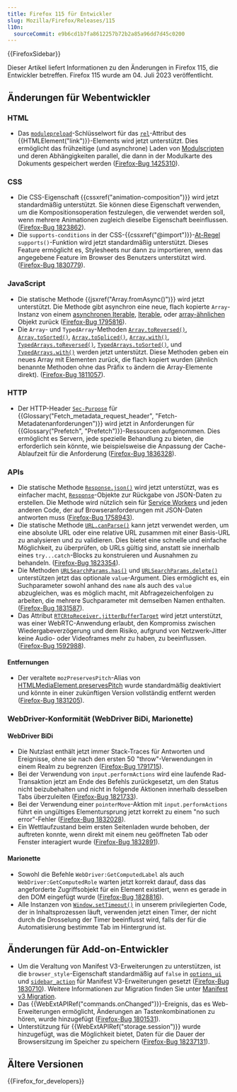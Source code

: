 ```yaml
---
title: Firefox 115 für Entwickler
slug: Mozilla/Firefox/Releases/115
l10n:
  sourceCommit: e9b6cd1b7fa8612257b72b2a85a96dd7d45c0200
---
```


{{FirefoxSidebar}}

Dieser Artikel liefert Informationen zu den Änderungen in Firefox 115, die Entwickler betreffen. Firefox 115 wurde am 04. Juli 2023 veröffentlicht.

## Änderungen für Webentwickler

### HTML

- Das [`modulepreload`](/de/docs/Web/HTML/Reference/Attributes/rel/modulepreload)-Schlüsselwort für das [`rel`](/de/docs/Web/HTML/Reference/Elements/link#rel)-Attribut des {{HTMLElement("link")}}-Elements wird jetzt unterstützt.
  Dies ermöglicht das frühzeitige (und asynchrone) Laden von [Modulscripten](/de/docs/Web/JavaScript/Guide/Modules) und deren Abhängigkeiten parallel, die dann in der Modulkarte des Dokuments gespeichert werden ([Firefox-Bug 1425310](https://bugzil.la/1425310)).

### CSS

- Die CSS-Eigenschaft {{cssxref("animation-composition")}} wird jetzt standardmäßig unterstützt. Sie können diese Eigenschaft verwenden, um die Kompositionsoperation festzulegen, die verwendet werden soll, wenn mehrere Animationen zugleich dieselbe Eigenschaft beeinflussen. ([Firefox-Bug 1823862](https://bugzil.la/1823862)).
- Die `supports-conditions` in der CSS-{{cssxref("@import")}}-[At-Regel](/de/docs/Web/CSS/CSS_syntax/At-rule) `supports()`-Funktion wird jetzt standardmäßig unterstützt. Dieses Feature ermöglicht es, Stylesheets nur dann zu importieren, wenn das angegebene Feature im Browser des Benutzers unterstützt wird. ([Firefox-Bug 1830779](https://bugzil.la/1830779)).

### JavaScript

- Die statische Methode {{jsxref("Array.fromAsync()")}} wird jetzt unterstützt.
  Die Methode gibt asynchron eine neue, flach kopierte `Array`-Instanz von einem [asynchronen Iterable](/de/docs/Web/JavaScript/Reference/Iteration_protocols#the_async_iterator_and_async_iterable_protocols), [Iterable](/de/docs/Web/JavaScript/Reference/Iteration_protocols#the_iterable_protocol), oder [array-ähnlichen](/de/docs/Web/JavaScript/Guide/Indexed_collections#working_with_array-like_objects) Objekt zurück ([Firefox-Bug 1795816](https://bugzil.la/1795816)).
- Die `Array`- und `TypedArray`-Methoden [`Array.toReversed()`](/de/docs/Web/JavaScript/Reference/Global_Objects/Array/toReversed), [`Array.toSorted()`](/de/docs/Web/JavaScript/Reference/Global_Objects/Array/toSorted), [`Array.toSpliced()`](/de/docs/Web/JavaScript/Reference/Global_Objects/Array/toSpliced), [`Array.with()`](/de/docs/Web/JavaScript/Reference/Global_Objects/Array/with), [`TypedArrays.toReversed()`](/de/docs/Web/JavaScript/Reference/Global_Objects/TypedArray/toReversed), [`TypedArrays.toSorted()`](/de/docs/Web/JavaScript/Reference/Global_Objects/TypedArray/toSorted), und [`TypedArrays.with()`](/de/docs/Web/JavaScript/Reference/Global_Objects/TypedArray/with) werden jetzt unterstützt.
  Diese Methoden geben ein neues Array mit Elementen zurück, die flach kopiert wurden (ähnlich benannte Methoden ohne das Präfix `to` ändern die Array-Elemente direkt).
  ([Firefox-Bug 1811057](https://bugzil.la/1811057)).

### HTTP

- Der HTTP-Header [`Sec-Purpose`](/de/docs/Web/HTTP/Reference/Headers/Sec-Purpose) für {{Glossary("Fetch_metadata_request_header", "Fetch-Metadatenanforderungen")}} wird jetzt in Anforderungen für {{Glossary("Prefetch", "Prefetch")}}-Ressourcen aufgenommen.
  Dies ermöglicht es Servern, jede spezielle Behandlung zu bieten, die erforderlich sein könnte, wie beispielsweise die Anpassung der Cache-Ablaufzeit für die Anforderung ([Firefox-Bug 1836328](https://bugzil.la/1836328)).

### APIs

- Die statische Methode [`Response.json()`](/de/docs/Web/API/Response/json_static) wird jetzt unterstützt, was es einfacher macht, [`Response`](/de/docs/Web/API/Response)-Objekte zur Rückgabe von JSON-Daten zu erstellen.
  Die Methode wird nützlich sein für [Service Workers](/de/docs/Web/API/Service_Worker_API) und jeden anderen Code, der auf Browseranforderungen mit JSON-Daten antworten muss ([Firefox-Bug 1758943](https://bugzil.la/1758943)).
- Die statische Methode [`URL.canParse()`](/de/docs/Web/API/URL/canParse_static) kann jetzt verwendet werden, um eine absolute URL oder eine relative URL zusammen mit einer Basis-URL zu analysieren und zu validieren.
  Dies bietet eine schnelle und einfache Möglichkeit, zu überprüfen, ob URLs gültig sind, anstatt sie innerhalb eines `try...catch`-Blocks zu konstruieren und Ausnahmen zu behandeln.
  ([Firefox-Bug 1823354](https://bugzil.la/1823354)).
- Die Methoden [`URLSearchParams.has()`](/de/docs/Web/API/URLSearchParams/has) und [`URLSearchParams.delete()`](/de/docs/Web/API/URLSearchParams/delete) unterstützen jetzt das optionale `value`-Argument.
  Dies ermöglicht es, ein Suchparameter sowohl anhand des `name` als auch des `value` abzugleichen, was es möglich macht, mit Abfragezeichenfolgen zu arbeiten, die mehrere Suchparameter mit demselben Namen enthalten.
  ([Firefox-Bug 1831587](https://bugzil.la/1831587)).
- Das Attribut [`RTCRtpReceiver.jitterBufferTarget`](/de/docs/Web/API/RTCRtpReceiver/jitterBufferTarget) wird jetzt unterstützt, was einer WebRTC-Anwendung erlaubt, den Kompromiss zwischen Wiedergabeverzögerung und dem Risiko, aufgrund von Netzwerk-Jitter keine Audio- oder Videoframes mehr zu haben, zu beeinflussen.
  ([Firefox-Bug 1592988](https://bugzil.la/1592988)).

#### Entfernungen

- Der veraltete `mozPreservesPitch`-Alias von [HTMLMediaElement.preservesPitch](/de/docs/Web/API/HTMLMediaElement/preservesPitch) wurde standardmäßig deaktiviert und könnte in einer zukünftigen Version vollständig entfernt werden ([Firefox-Bug 1831205](https://bugzil.la/1831205)).

### WebDriver-Konformität (WebDriver BiDi, Marionette)

#### WebDriver BiDi

- Die Nutzlast enthält jetzt immer Stack-Traces für Antworten und Ereignisse, ohne sie nach den ersten 50 "throw"-Verwendungen in einem Realm zu begrenzen ([Firefox-Bug 1791715](https://bugzil.la/1791715)).
- Bei der Verwendung von `input.performActions` wird eine laufende Rad-Transaktion jetzt am Ende des Befehls zurückgesetzt, um den Status nicht beizubehalten und nicht in folgende Aktionen innerhalb desselben Tabs überzuleiten ([Firefox-Bug 1821733](https://bugzil.la/1821733)).
- Bei der Verwendung einer `pointerMove`-Aktion mit `input.performActions` führt ein ungültiges Elementursprung jetzt korrekt zu einem "no such error"-Fehler ([Firefox-Bug 1832028](https://bugzil.la/1832028)).
- Ein Wettlaufzustand beim ersten Seitenladen wurde behoben, der auftreten konnte, wenn direkt mit einem neu geöffneten Tab oder Fenster interagiert wurde ([Firefox-Bug 1832891](https://bugzil.la/1832891)).

#### Marionette

- Sowohl die Befehle `WebDriver:GetComputedLabel` als auch `WebDriver:GetComputedRole` warten jetzt korrekt darauf, dass das angeforderte Zugriffsobjekt für ein Element existiert, wenn es gerade in den DOM eingefügt wurde ([Firefox-Bug 1828816](https://bugzil.la/1828816)).
- Alle Instanzen von [`Window.setTimeout()`](/de/docs/Web/API/Window/setTimeout) in unserem privilegierten Code, der in Inhaltsprozessen läuft, verwenden jetzt einen Timer, der nicht durch die Drosselung der Timer beeinflusst wird, falls der für die Automatisierung bestimmte Tab im Hintergrund ist.

## Änderungen für Add-on-Entwickler

- Um die Veraltung von Manifest V3-Erweiterungen zu unterstützen, ist die `browser_style`-Eigenschaft standardmäßig auf `false` in [`options_ui`](/de/docs/Mozilla/Add-ons/WebExtensions/manifest.json/options_ui) und [`sidebar_action`](/de/docs/Mozilla/Add-ons/WebExtensions/manifest.json/sidebar_action) für Manifest V3-Erweiterungen gesetzt ([Firefox-Bug 1830710](https://bugzil.la/1830710)). Weitere Informationen zur Migration finden Sie unter [Manifest v3 Migration](/de/docs/Mozilla/Add-ons/WebExtensions/user_interface/Browser_styles#manifest_v3_migration).
- Das {{WebExtAPIRef("commands.onChanged")}}-Ereignis, das es Web-Erweiterungen ermöglicht, Änderungen an Tastenkombinationen zu hören, wurde hinzugefügt ([Firefox-Bug 1801531](https://bugzil.la/1801531)).
- Unterstützung für {{WebExtAPIRef("storage.session")}} wurde hinzugefügt, was die Möglichkeit bietet, Daten für die Dauer der Browsersitzung im Speicher zu speichern ([Firefox-Bug 18237131](https://bugzil.la/1823713)).

## Ältere Versionen

{{Firefox_for_developers}}

